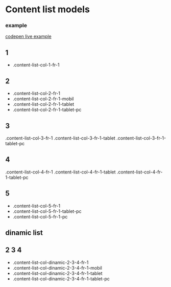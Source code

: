 # Content list models

### example

[codepen live example](https://codepen.io/Endwall/pen/YzRJgmB)

## 1

- .content-list-col-1-fr-1

## 2

- .content-list-col-2-fr-1
- .content-list-col-2-fr-1-mobil
- .content-list-col-2-fr-1-tablet
- .content-list-col-2-fr-1-tablet-pc

## 3

.content-list-col-3-fr-1
.content-list-col-3-fr-1-tablet
.content-list-col-3-fr-1-tablet-pc

## 4

.content-list-col-4-fr-1
.content-list-col-4-fr-1-tablet
.content-list-col-4-fr-1-tablet-pc

## 5

- .content-list-col-5-fr-1
- .content-list-col-5-fr-1-tablet-pc
- .content-list-col-5-fr-1-pc

## dinamic list

## 2 3 4

- .content-list-col-dinamic-2-3-4-fr-1
- .content-list-col-dinamic-2-3-4-fr-1-mobil
- .content-list-col-dinamic-2-3-4-fr-1-tablet
- .content-list-col-dinamic-2-3-4-fr-1-tablet-pc
